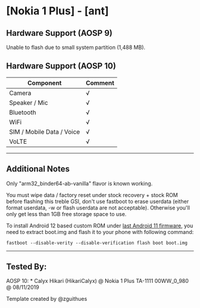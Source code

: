 # [Nokia 1 Plus] - [ant]

## Hardware Support (AOSP 9)

Unable to flash due to small system partition (1,488 MB).

## Hardware Support (AOSP 10)

| Component                 |      Comment                                              |
|---------------------------|-----------------------------------------------------------|
| Camera                    | √                                                         |
| Speaker / Mic             | √                                                         |
| Bluetooth                 | √                                                         |
| WiFi                      | √                                                         |
| SIM / Mobile Data / Voice | √                                                         |
| VoLTE                     | √                                                         |

***
## Additional Notes

Only "arm32_binder64-ab-vanilla" flavor is known working.

You must wipe data / factory reset under stock recovery + stock ROM before flashing this treble GSI, don't use fastboot to erase userdata (either format userdata, -w or flash userdata are not acceptable). Otherwise you'll only get less than 1GB free storage space to use.

To install Android 12 based custom ROM under [last Android 11 firmware](https://android.googleapis.com/packages/ota-api/package/0abc215a4a29b1800c35cbc27fe36767a03b1977.zip), you need to extract boot.img and flash it to your phone with following command:

```fastboot --disable-verity --disable-verification flash boot boot.img```
***


## Tested By:

AOSP 10: * Calyx Hikari (HikariCalyx) @ Nokia 1 Plus TA-1111 00WW_0_980 @ 08/11/2019


Template created by @zguithues